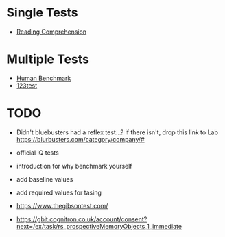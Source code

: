 # Single Tests

- [Reading Comprehension](https://swiftread.com/reading-speed-test)


# Multiple Tests

- [Human Benchmark](https://humanbenchmark.com/)
- [123test](https://www.123test.com/all-tests/)

# TODO

- Didn't bluebusters had a reflex test...? if there isn't, drop this link to Lab https://blurbusters.com/category/company/#

- official iQ tests

- introduction for why benchmark yourself

- add baseline values

- add required values for tasing

- https://www.thegibsontest.com/

- https://gbit.cognitron.co.uk/account/consent?next=/ex/task/rs_prospectiveMemoryObjects_1_immediate
